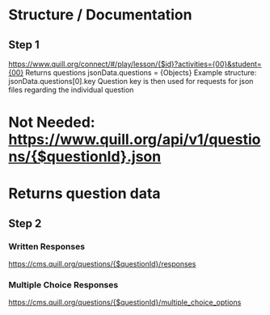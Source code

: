# Structure / Documentation
## Step 1
https://www.quill.org/connect/#/play/lesson/{$id}?activities={00}&student={00}
	Returns questions
	jsonData.questions = {Objects}
	Example structure: jsonData.questions[0].key
	Question key is then used for requests for json files regarding the individual question

# Not Needed: https://www.quill.org/api/v1/questions/{$questionId}.json
#	Returns question data

## Step 2
### Written Responses
https://cms.quill.org/questions/{$questionId}/responses
### Multiple Choice Responses
https://cms.quill.org/questions/{$questionId}/multiple_choice_options